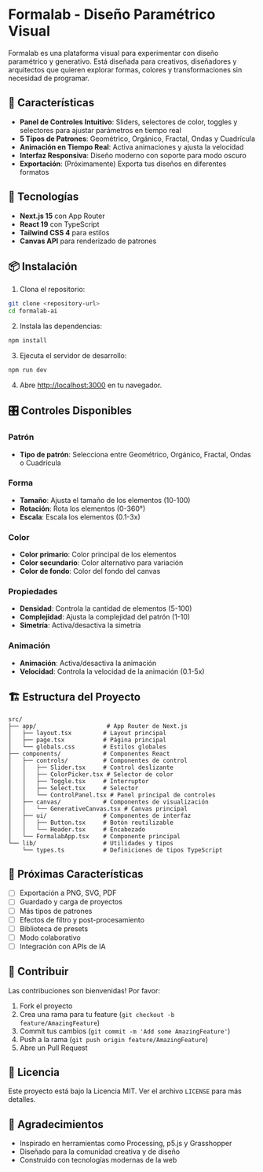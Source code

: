# Formalab - Diseño Paramétrico Visual

Formalab es una plataforma visual para experimentar con diseño paramétrico y generativo. Está diseñada para creativos, diseñadores y arquitectos que quieren explorar formas, colores y transformaciones sin necesidad de programar.

## 🎨 Características

- **Panel de Controles Intuitivo**: Sliders, selectores de color, toggles y selectores para ajustar parámetros en tiempo real
- **5 Tipos de Patrones**: Geométrico, Orgánico, Fractal, Ondas y Cuadrícula
- **Animación en Tiempo Real**: Activa animaciones y ajusta la velocidad
- **Interfaz Responsiva**: Diseño moderno con soporte para modo oscuro
- **Exportación**: (Próximamente) Exporta tus diseños en diferentes formatos

## 🚀 Tecnologías

- **Next.js 15** con App Router
- **React 19** con TypeScript
- **Tailwind CSS 4** para estilos
- **Canvas API** para renderizado de patrones

## 📦 Instalación

1. Clona el repositorio:
```bash
git clone <repository-url>
cd formalab-ai
```

2. Instala las dependencias:
```bash
npm install
```

3. Ejecuta el servidor de desarrollo:
```bash
npm run dev
```

4. Abre [http://localhost:3000](http://localhost:3000) en tu navegador.

## 🎛️ Controles Disponibles

### Patrón
- **Tipo de patrón**: Selecciona entre Geométrico, Orgánico, Fractal, Ondas o Cuadrícula

### Forma
- **Tamaño**: Ajusta el tamaño de los elementos (10-100)
- **Rotación**: Rota los elementos (0-360°)
- **Escala**: Escala los elementos (0.1-3x)

### Color
- **Color primario**: Color principal de los elementos
- **Color secundario**: Color alternativo para variación
- **Color de fondo**: Color del fondo del canvas

### Propiedades
- **Densidad**: Controla la cantidad de elementos (5-100)
- **Complejidad**: Ajusta la complejidad del patrón (1-10)
- **Simetría**: Activa/desactiva la simetría

### Animación
- **Animación**: Activa/desactiva la animación
- **Velocidad**: Controla la velocidad de la animación (0.1-5x)

## 🏗️ Estructura del Proyecto

```
src/
├── app/                    # App Router de Next.js
│   ├── layout.tsx         # Layout principal
│   ├── page.tsx           # Página principal
│   └── globals.css        # Estilos globales
├── components/            # Componentes React
│   ├── controls/          # Componentes de control
│   │   ├── Slider.tsx     # Control deslizante
│   │   ├── ColorPicker.tsx # Selector de color
│   │   ├── Toggle.tsx     # Interruptor
│   │   ├── Select.tsx     # Selector
│   │   └── ControlPanel.tsx # Panel principal de controles
│   ├── canvas/            # Componentes de visualización
│   │   └── GenerativeCanvas.tsx # Canvas principal
│   ├── ui/                # Componentes de interfaz
│   │   ├── Button.tsx     # Botón reutilizable
│   │   └── Header.tsx     # Encabezado
│   └── FormalabApp.tsx    # Componente principal
└── lib/                   # Utilidades y tipos
    └── types.ts           # Definiciones de tipos TypeScript
```

## 🎯 Próximas Características

- [ ] Exportación a PNG, SVG, PDF
- [ ] Guardado y carga de proyectos
- [ ] Más tipos de patrones
- [ ] Efectos de filtro y post-procesamiento
- [ ] Biblioteca de presets
- [ ] Modo colaborativo
- [ ] Integración con APIs de IA

## 🤝 Contribuir

Las contribuciones son bienvenidas! Por favor:

1. Fork el proyecto
2. Crea una rama para tu feature (`git checkout -b feature/AmazingFeature`)
3. Commit tus cambios (`git commit -m 'Add some AmazingFeature'`)
4. Push a la rama (`git push origin feature/AmazingFeature`)
5. Abre un Pull Request

## 📄 Licencia

Este proyecto está bajo la Licencia MIT. Ver el archivo `LICENSE` para más detalles.

## 🙏 Agradecimientos

- Inspirado en herramientas como Processing, p5.js y Grasshopper
- Diseñado para la comunidad creativa y de diseño
- Construido con tecnologías modernas de la web
